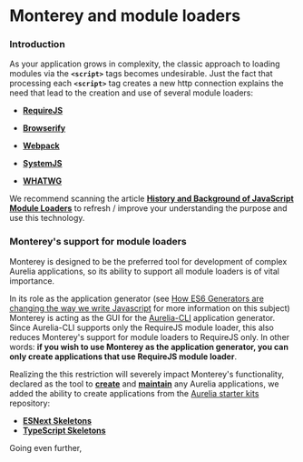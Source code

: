# Monterey and module loaders

### Introduction
As your application grows in complexity, the classic approach to loading modules via the **`<script>`** tags becomes undesirable. Just the fact that processing each **`<script>`** tag creates a new http connection explains the need that lead to the creation and use of several module loaders:

- **[RequireJS](http://requirejs.org/)**

- **[Browserify](http://browserify.org/)**

- **[Webpack](https://webpack.github.io/)**

- **[SystemJS](https://github.com/systemjs/systemjs)**

- **[WHATWG](https://whatwg.github.io/loader/)**

We recommend scanning the article **[History and Background of JavaScript Module Loaders](https://appendto.com/2016/06/the-short-history-of-javascript-module-loaders/)** to refresh / improve your understanding the purpose and use this technology.

### Monterey's support for module loaders

Monterey is designed to be the preferred tool for development of complex Aurelia applications, so its ability to support all module loaders is of vital importance.

In its role as the application generator (see [How ES6 Generators are changing the way we write Javascript](http://riadbenguella.com/how-es6-generators-are-changing-how-we-write-javascript/) for more information on this subject) Monterey is acting as the GUI for the [Aurelia-CLI](https://github.com/aurelia/cli) application generator. Since Aurelia-CLI supports only the RequireJS module loader, this also reduces Monterey's support for module loaders to RequireJS only. In other words: **if you wish to use Monterey as the application generator, you can only create applications that use RequireJS module loader**.

Realizing the this restriction will severely impact Monterey's functionality, declared as the tool to **[create](../creating_new_application.html)** and **[maintain](../managing_existing_application.html)** any Aurelia applications, we added the ability to create applications from the [Aurelia starter kits](https://github.com/aurelia/skeleton-navigation) repository:

- **[ESNext Skeletons](https://github.com/aurelia/skeleton-navigation#esnext-skeletons)**
- **[TypeScript Skeletons](https://github.com/aurelia/skeleton-navigation#typescript-skeletons)**

Going even further, 


